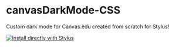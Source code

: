 # canvasDarkMode-CSS
Custom dark mode for Canvas.edu created from scratch for Stylus!

[![Install directly with Stylus](https://img.shields.io/badge/Install%20directly%20with-Stylus-00adad.svg)](MY.USER.CSS)
